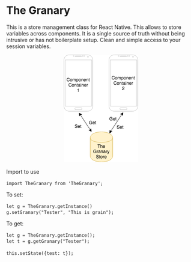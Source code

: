 # The Granary
This is a store management class for React Native. This allows to store variables across components. It is a single source of truth without being intrusive or has not boilerplate setup. Clean and simple access to your session variables. 
<p align="center">
  <img width="198" height="286" src="https://github.com/MarshalPaterson/TheGranary/blob/master/assets/TheGranary.png">
</p>
Import to use

```
import TheGranary from 'TheGranary';
```

To set:

```
let g = TheGranary.getInstance()
g.setGranary("Tester", "This is grain");
```

To get:

```
let g = TheGranary.getInstance();
let t = g.getGranary("Tester");

this.setState({test: t});
```
